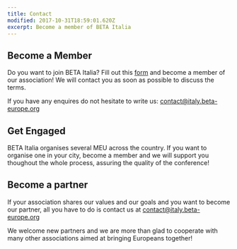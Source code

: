 ```yaml
---
title: Contact
modified: 2017-10-31T18:59:01.620Z
excerpt: Become a member of BETA Italia
---
```

## Become a Member

Do you want to join BETA Italia? Fill out this [form](https://docs.google.com/forms/d/1-_dcYP7MLFtXu9f2e0LXj1pdAtZzENQggnWfMe6RkJU/prefill) and become a member of our association! We will contact you as soon as possible to discuss the terms.

If you have any enquires do not hesitate to write us: <contact@italy.beta-europe.org>

## Get Engaged

BETA Italia organises several MEU across the country. If you want to organise one in your city, become a member and we will support you thoughout the whole process, assuring the quality of the conference!

## Become a partner

If your association shares our values and our goals and you want to become our partner, all you have to do is contact us at <contact@italy.beta-europe.org>

We welcome new partners and we are more than glad to cooperate with many other associations aimed at bringing Europeans together!
